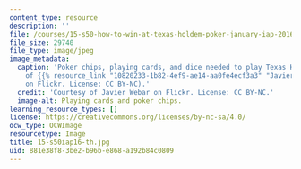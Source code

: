```yaml
---
content_type: resource
description: ''
file: /courses/15-s50-how-to-win-at-texas-holdem-poker-january-iap-2016/881e38f83be2b96be868a192b84c0809_15-s50iap16-th.jpg
file_size: 29740
file_type: image/jpeg
image_metadata:
  caption: 'Poker chips, playing cards, and dice needed to play Texas Hold''em. (Courtesy
    of {{% resource_link "10820233-1b82-4ef9-ae14-aa0fe4ecf3a3" "Javier Webar" %}}
    on Flickr. License: CC BY-NC).'
  credit: 'Courtesy of Javier Webar on Flickr. License: CC BY-NC.'
  image-alt: Playing cards and poker chips.
learning_resource_types: []
license: https://creativecommons.org/licenses/by-nc-sa/4.0/
ocw_type: OCWImage
resourcetype: Image
title: 15-s50iap16-th.jpg
uid: 881e38f8-3be2-b96b-e868-a192b84c0809
---
```

